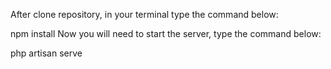 After clone repository, in your terminal type the command below:

npm install
Now you will need to start the server, type the command below:

php artisan serve
